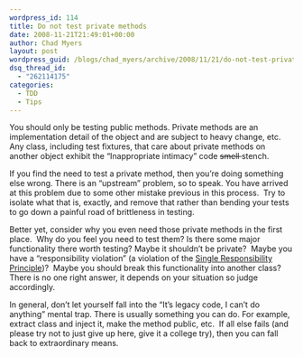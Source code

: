 ```yaml
---
wordpress_id: 114
title: Do not test private methods
date: 2008-11-21T21:49:01+00:00
author: Chad Myers
layout: post
wordpress_guid: /blogs/chad_myers/archive/2008/11/21/do-not-test-private-methods.aspx
dsq_thread_id:
  - "262114175"
categories:
  - TDD
  - Tips
---
```

You should only be testing public methods. Private methods are an implementation detail of the object and are subject to heavy change, etc.&#160; Any class, including test fixtures, that care about private methods on another object exhibit the “Inappropriate intimacy” code <strike>smell </strike>stench. 

If you find the need to test a private method, then you’re doing something else wrong. There is an “upstream” problem, so to speak. You have arrived at this problem due to some other mistake previous in this process.&#160; Try to isolate what that is, exactly, and remove that rather than bending your tests to go down a painful road of brittleness in testing.

Better yet, consider why you even need those private methods in the first place.&#160; Why do you feel you need to test them? Is there some major functionality there worth testing? Maybe it shouldn’t be private?&#160; Maybe you have a “responsibility violation” (a violation of the [Single Responsibility Principle](http://www.lostechies.com/blogs/sean_chambers/archive/2008/03/15/ptom-single-responsibility-principle.aspx))?&#160; Maybe you should break this functionality into another class?&#160; There is no one right answer, it depends on your situation so judge accordingly.

In general, don’t let yourself fall into the “It’s legacy code, I can’t do anything” mental trap. There is usually something you can do. For example,&#160; extract class and inject it, make the method public, etc.&#160; If all else fails (and please try not to just give up here, give it a college try), then you can fall back to extraordinary means.